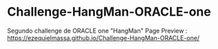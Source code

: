# Challenge-HangMan-ORACLE-one
Segundo challenge de ORACLE one "HangMan"
Page Preview : 
https://ezequielmassa.github.io/Challenge-HangMan-ORACLE-one/

